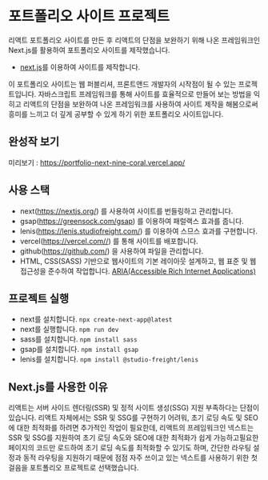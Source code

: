 # 포트폴리오 사이트 프로젝트

리액트 포트폴리오 사이트를 만든 후 리액트의 단점을 보완하기 위해 나온 프레임워크인 Next.js를 활용하여
포트폴리오 사이트를 제작했습니다.  

- [next.js](https://github.com/KimJunHo98/portfolio-next)를 이용하여 사이트를 제작합니다.

이 포트폴리오 사이트는 웹 퍼블리셔, 프론트앤드 개발자의 시작점이 될 수 있는 프로젝트입니다.
자바스크립트 프레임워크를 통해 사이트를 효율적으로 만들어 보는 방법을 익히고 리액트의 단점을 보완하여 나온 프레임워크를 사용하여
사이트 제작을 해봄으로써 흥미를 느끼고 더 깊게 공부할 수 있게 하기 위한 포트폴리오 사이트입니다.

## 완성작 보기 
미리보기 : https://portfolio-next-nine-coral.vercel.app/

## 사용 스택
- next(https://nextjs.org/) 를 사용하여 사이트를 번들링하고 관리합니다.
- gsap(https://greensock.com/gsap) 를 이용하여 패럴랙스 효과를 줍니다.
- lenis(https://lenis.studiofreight.com/) 를 이용하여 스므스 효과를 구현합니다.
- vercel(https://vercel.com//) 를 통해 사이트를 배포합니다.
- github(https://github.com/) 을 사용하여 파일을 관리합니다.
- HTML, CSS(SASS) 기반으로 웹사이트의 기본 레이아웃 설계하고, 웹 표준 및 웹 접근성을 준수하여 작업합니다. [ARIA(Accessible Rich Internet Applications)](https://developer.mozilla.org/en-US/docs/Web/Accessibility/ARIA/Roles)

## 프로젝트 실행
- next를 설치합니다. `npx create-next-app@latest`
- next를 실행합니다. `npm run dev`
- sass를 설치합니다. `npm install sass`
- gsap를 설치합니다. `npm install gsap`
- lenis를 설치합니다. `npm install @studio-freight/lenis`

## Next.js를 사용한 이유
리액트는 서버 사이드 렌더링(SSR) 및 정적 사이트 생성(SSG) 지원 부족하다는 단점이 있습니다. 리액트 자체에서는 SSR 및 SSG를 구현하기 어려워, 
초기 로딩 속도 및 SEO에 대한 최적화를 하려면 추가적인 작업이 필요한데, 리액트의 프레임워크인 넥스트는 SSR 및 SSG를 지원하여 초기 로딩 속도와 
SEO에 대한 최적화가 쉽게 가능하고필요한 페이지의 코드만 로드하여 초기 로딩 속도를 최적화할 수 있기도 하며, 간단한 라우팅 설정과 동적 라우팅을
지원하기 때문에 점점 자주 쓰이고 있는 넥스트를 사용하기 위한 첫 걸음을 포트폴리오 프로젝트로 선택했습니다.
